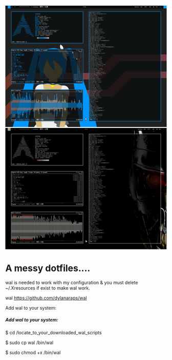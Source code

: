 ![Screenshot 1](https://github.com/Irfanator/dotfiles_arch/blob/master/screenshot.png?raw=true)
![Screenshot 2](https://github.com/Irfanator/dotfiles_arch/blob/master/screenshot_terminator.png?raw=true)

# A messy dotfiles....
 
 
wal is needed to work with my configuration & you must delete ~/.Xresources if exist to make wal work.

wal https://github.com/dylanaraps/wal 
 
 
Add wal to your system: 

##### Add wal to your system: 
$ cd /locate_to_your_downloaded_wal_scripts 

$ sudo cp wal /bin/wal 

$ sudo chmod +x /bin/wal 
